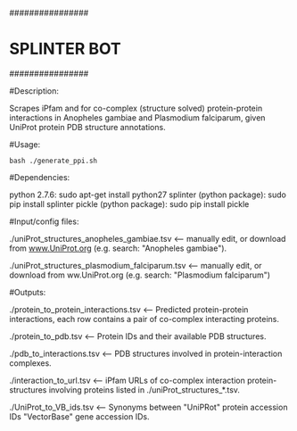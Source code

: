 ################
# SPLINTER BOT #
################

#Description:
	
Scrapes iPfam and for co-complex (structure solved) protein-protein interactions in Anopheles gambiae and Plasmodium falciparum, given UniProt protein PDB structure annotations. 

#Usage:
	
	bash ./generate_ppi.sh

#Dependencies:

python 2.7.6: 			sudo apt-get install python27
splinter (python package): 	sudo pip install splinter
pickle (python package): 	sudo pip install pickle

#Input/config files:

./uniProt_structures_anopheles_gambiae.tsv      <-- manually edit, or download from www.UniProt.org (e.g. search: "Anopheles gambiae").

./uniProt_structures_plasmodium_falciparum.tsv 	<-- manually edit, or download from ww.UniProt.org (e.g. search: "Plasmodium falciparum")

#Outputs:

./protein_to_protein_interactions.tsv 		<-- Predicted protein-protein interactions, each row contains a pair of co-complex interacting proteins.

./protein_to_pdb.tsv 				<-- Protein IDs and their available PDB structures.

./pdb_to_interactions.tsv 			<-- PDB structures involved in protein-interaction complexes.

./interaction_to_url.tsv 			<-- iPfam URLs of co-complex interaction protein-structures involving proteins listed in ./uniProt_structures_*.tsv.

./UniProt_to_VB_ids.tsv 			<-- Synonyms between "UniPRot" protein accession IDs "VectorBase" gene accession IDs. 


